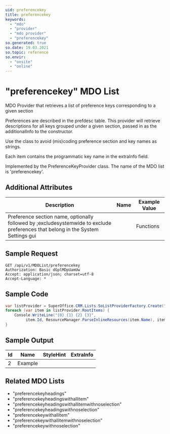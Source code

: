 ```yaml
---
uid: preferencekey
title: preferencekey
keywords:
  - "mdo"
  - "provider"
  - "mdo provider"
  - "preferencekey"
so.generated: true
so.date: 19.03.2021
so.topic: reference
so.envir:
  - "onsite"
  - "online"
---
```


# "preferencekey" MDO List
MDO Provider that retrieves a list of preference keys corresponding to a given section

Preferences are described in the prefdesc table. This provider will retrieve descriptions for all keys
grouped under a given section, passed in as the additionalInfo to the constructor.

Use the <see cref="T:SuperOffice.CRM.UserPreferenceStrings" /> class to avoid (mis)coding preference section and key names as strings.

Each item contains the programmatic key name in the extraInfo field.

Implemented by the <see cref="T:SuperOffice.CRM.Lists.PreferenceKeyProvider">PreferenceKeyProvider</see> class.
The name of the MDO list is 'preferencekey'.

## Additional Attributes

| Description | Name | Example Value |
|-----|-----|------|
|Preference section name, optionally followed by ;excludesystemwide to exclude preferences that belong in the System Settings gui| |Functions|





## Sample Request

```http!
GET /api/v1/MDOList/preferencekey
Authorization: Basic dGplMDpUamUw
Accept: application/json; charset=utf-8
Accept-Language: *

```

## Sample Code
```cs
var listProvider = SuperOffice.CRM.Lists.SoListProviderFactory.Create("preferencekey", forceFlatList: true);
foreach (var item in listProvider.RootItems) {
    Console.WriteLine("{0} {1} {2} {3}", 
         item.Id, ResourceManager.ParseInlineResources(item.Name), item.StyleHint, item.ExtraInfo);
}
```

## Sample Output

|Id   | Name  |StyleHint|ExtraInfo |
| --- | ----- | ------- | -------- |
| 2 | Example | | |


## Related MDO Lists

* "preferencekeyheadings"
* "preferencekeyheadingswithallitem"
* "preferencekeyheadingswithallitemwithnoselection"
* "preferencekeyheadingswithnoselection"
* "preferencekeywithallitem"
* "preferencekeywithallitemwithnoselection"
* "preferencekeywithnoselection"
